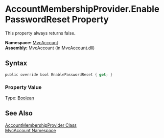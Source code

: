 AccountMembershipProvider.EnablePasswordReset Property
======================================================
This property always returns false.

**Namespace:** [MvcAccount][1]  
**Assembly:** MvcAccount (in MvcAccount.dll)

Syntax
------

```csharp
public override bool EnablePasswordReset { get; }
```

### Property Value
Type: [Boolean][2]

See Also
--------
[AccountMembershipProvider Class][3]  
[MvcAccount Namespace][1]  

[1]: ../README.md
[2]: http://msdn.microsoft.com/en-us/library/a28wyd50
[3]: README.md